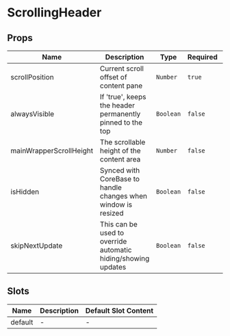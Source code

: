 # ScrollingHeader

## Props

<!-- @vuese:ScrollingHeader:props:start -->
|Name|Description|Type|Required|Default|
|---|---|---|---|---|
|scrollPosition|Current scroll offset of content pane|`Number`|`true`|-|
|alwaysVisible|If 'true', keeps the header permanently pinned to the top|`Boolean`|`false`|false|
|mainWrapperScrollHeight|The scrollable height of the content area|`Number`|`false`|100|
|isHidden|Synced with CoreBase to handle changes when window is resized|`Boolean`|`false`|false|
|skipNextUpdate|This can be used to override automatic hiding/showing updates|`Boolean`|`false`|false|

<!-- @vuese:ScrollingHeader:props:end -->


## Slots

<!-- @vuese:ScrollingHeader:slots:start -->
|Name|Description|Default Slot Content|
|---|---|---|
|default|-|-|

<!-- @vuese:ScrollingHeader:slots:end -->
